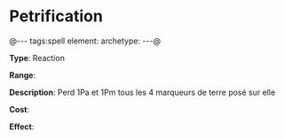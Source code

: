# Petrification

@---
tags:spell
element:
archetype:
---@

**Type**:
Reaction

**Range**:

**Description**:
Perd 1Pa et 1Pm tous les 4 marqueurs de terre posé sur elle

**Cost**:

**Effect**:
